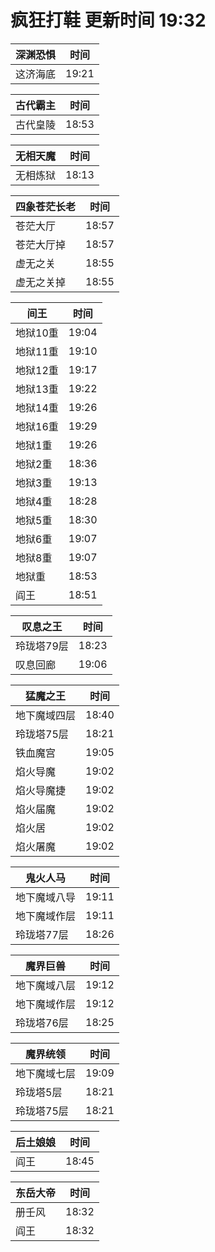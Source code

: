 # 疯狂打鞋 更新时间 19:32

| 深渊恐惧   | 时间    |
|--------|-------|
| 这济海底 | 19:21 |

| 古代霸主   | 时间    |
|--------|-------|
| 古代皇陵 | 18:53 |

| 无相天魔   | 时间    |
|--------|-------|
| 无相炼狱 | 18:13 |

| 四象苍茫长老   | 时间    |
|--------|-------|
| 苍茫大厅 | 18:57 |
| 苍茫大厅掉 | 18:57 |
| 虚无之关 | 18:55 |
| 虚无之关掉 | 18:55 |

| 间王   | 时间    |
|--------|-------|
| 地狱10重 | 19:04 |
| 地狱11重 | 19:10 |
| 地狱12重 | 19:17 |
| 地狱13重 | 19:22 |
| 地狱14重 | 19:26 |
| 地狱16重 | 19:29 |
| 地狱1重 | 19:26 |
| 地狱2重 | 18:36 |
| 地狱3重 | 19:13 |
| 地狱4重 | 18:28 |
| 地狱5重 | 18:30 |
| 地狱6重 | 19:07 |
| 地狱8重 | 19:07 |
| 地狱重 | 18:53 |
| 阎王 | 18:51 |

| 叹息之王   | 时间    |
|--------|-------|
| 玲珑塔79层 | 18:23 |
| 叹息回廊 | 19:06 |

| 猛魔之王   | 时间    |
|--------|-------|
| 地下魔域四层 | 18:40 |
| 玲珑塔75层 | 18:21 |
| 铁血魔宫 | 19:05 |
| 焰火导魔 | 19:02 |
| 焰火导魔捷 | 19:02 |
| 焰火届魔 | 19:02 |
| 焰火居 | 19:02 |
| 焰火屠魔 | 19:02 |

| 鬼火人马   | 时间    |
|--------|-------|
| 地下魔域八导 | 19:11 |
| 地下魔域作层 | 19:11 |
| 玲珑塔77层 | 18:26 |

| 魔界巨兽   | 时间    |
|--------|-------|
| 地下魔域八层 | 19:12 |
| 地下魔域作层 | 19:12 |
| 玲珑塔76层 | 18:25 |

| 魔界统领   | 时间    |
|--------|-------|
| 地下魔域七层 | 19:09 |
| 玲珑塔5层 | 18:21 |
| 玲珑塔75层 | 18:21 |

| 后土娘娘   | 时间    |
|--------|-------|
| 阎王 | 18:45 |

| 东岳大帝   | 时间    |
|--------|-------|
| 册壬风 | 18:32 |
| 阎王 | 18:32 |
